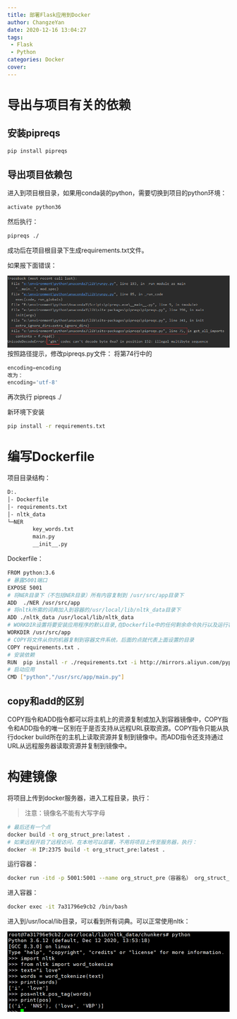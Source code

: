 ```yaml
---
title: 部署Flask应用到Docker
author: ChangzeYan
date: 2020-12-16 13:04:27
tags: 
 - Flask
 - Python
categories: Docker
cover:
---
```


# 导出与项目有关的依赖
## 安装pipreqs
```bash
pip install pipreqs
```
## 导出项目依赖包
进入到项目根目录，如果用conda装的python，需要切换到项目的python环境：
```bash
activate python36
```
然后执行：
```bash
pipreqs ./
```
成功后在项目根目录下生成requirements.txt文件。

如果报下面错误：

![安装pipreqs](https://github.com/ChangzeYan/ChangzeYan.github.io/raw/hexo/source/pic/flask部署到docker-安装pipreqs.png)
按照路径提示，修改pipreqs.py文件：
将第74行中的
```py
encoding=encoding
改为：
encoding='utf-8'
```
再次执行 pipreqs ./

新环境下安装
```bash
pip install -r requirements.txt
```

# 编写Dockerfile
项目目录结构：
```bash
D:.
│- Dockerfile
│- requirements.txt
│- nltk_data
└─NER
        key_words.txt
        main.py
        __init__.py
```
Dockerfile：
```bash
FROM python:3.6
# 暴露5001端口
EXPOSE 5001
# 将NER目录下（不包括NER目录）所有内容复制到 /usr/src/app目录下
ADD  ./NER /usr/src/app
# 将nltk所需的词典加入到容器的/usr/local/lib/nltk_data目录下
ADD ./nltk_data /usr/local/lib/nltk_data
# WORKDIR设置将要安装应用程序的默认目录,在Dockerfile中的任何剩余命令执行以及运行容器时，其当前目录都会为这个默认目录
WORKDIR /usr/src/app
# COPY将文件从你的机器复制到容器文件系统，后面的点就代表上面设置的目录
COPY requirements.txt .
# 安装依赖
RUN  pip install -r ./requirements.txt -i http://mirrors.aliyun.com/pypi/simple/ --trusted-host mirrors.aliyun.com
# 启动应用
CMD ["python","/usr/src/app/main.py"]
```
## copy和add的区别
COPY指令和ADD指令都可以将主机上的资源复制或加入到容器镜像中，COPY指令和ADD指令的唯一区别在于是否支持从远程URL获取资源。COPY指令只能从执行docker build所在的主机上读取资源并复制到镜像中。而ADD指令还支持通过URL从远程服务器读取资源并复制到镜像中。

# 构建镜像
将项目上传到docker服务器，进入工程目录，执行：
> 注意：镜像名不能有大写字母

```bash
# 最后还有一个点
docker build -t org_struct_pre:latest .
# 如果远程开启了远程访问，在本地可以部署，不用将项目上传至服务器，执行：
docker -H IP:2375 build -t org_struct_pre:latest .
```

运行容器：
```bash
docker run -itd -p 5001:5001 --name org_struct_pre（容器名） org_struct_pre(镜像名)
```
进入容器：
```bash
docker exec -it 7a31796e9cb2 /bin/bash
```
进入到/usr/local/lib目录，可以看到所有词典。可以正常使用nltk：

![容器中使用nltk](https://github.com/ChangzeYan/ChangzeYan.github.io/raw/hexo/source/pic/部署flask-docker-nltk.png)
